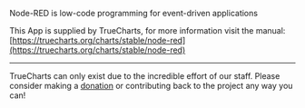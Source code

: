 Node-RED is low-code programming for event-driven applications

This App is supplied by TrueCharts, for more information visit the manual: [https://truecharts.org/charts/stable/node-red](https://truecharts.org/charts/stable/node-red)

---

TrueCharts can only exist due to the incredible effort of our staff.
Please consider making a [donation](https://truecharts.org/about/sponsor) or contributing back to the project any way you can!
